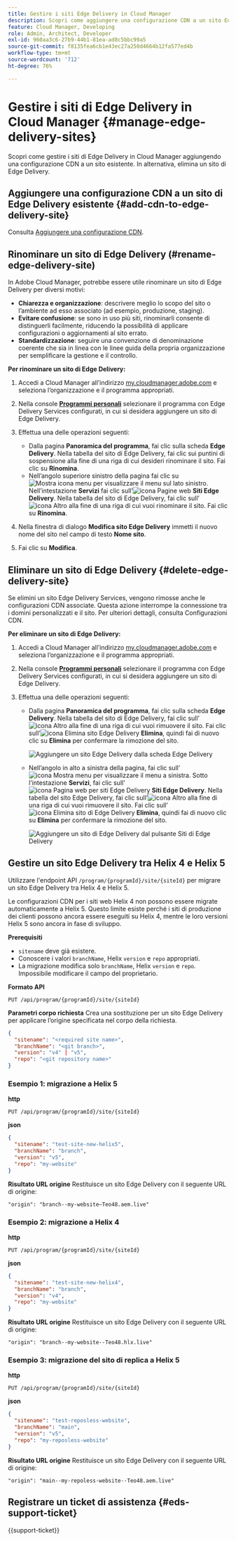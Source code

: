 ```yaml
---
title: Gestire i siti Edge Delivery in Cloud Manager
description: Scopri come aggiungere una configurazione CDN a un sito Edge Delivery o eliminare un sito di Edge Delivery.
feature: Cloud Manager, Developing
role: Admin, Architect, Developer
exl-id: 960aa3c6-27b9-44b1-81ea-ad8c5bbc99a5
source-git-commit: f8135fea6cb1e43ec27a250d4664b12fa577ed4b
workflow-type: tm+mt
source-wordcount: '712'
ht-degree: 76%

---
```


# Gestire i siti di Edge Delivery in Cloud Manager {#manage-edge-delivery-sites}

Scopri come gestire i siti di Edge Delivery in Cloud Manager aggiungendo una configurazione CDN a un sito esistente. In alternativa, elimina un sito di Edge Delivery.

## Aggiungere una configurazione CDN a un sito di Edge Delivery esistente {#add-cdn-to-edge-delivery-site}

Consulta [Aggiungere una configurazione CDN](/help/implementing/cloud-manager/cdn-configurations/add-cdn-config.md).

## Rinominare un sito di Edge Delivery (#rename-edge-delivery-site)

In Adobe Cloud Manager, potrebbe essere utile rinominare un sito di Edge Delivery per diversi motivi:

* **Chiarezza e organizzazione**: descrivere meglio lo scopo del sito o l’ambiente ad esso associato (ad esempio, produzione, staging).
* **Evitare confusione**: se sono in uso più siti, rinominarli consente di distinguerli facilmente, riducendo la possibilità di applicare configurazioni o aggiornamenti al sito errato.
* **Standardizzazione**: seguire una convenzione di denominazione coerente che sia in linea con le linee guida della propria organizzazione per semplificare la gestione e il controllo.

**Per rinominare un sito di Edge Delivery:**

1. Accedi a Cloud Manager all’indirizzo [my.cloudmanager.adobe.com](https://my.cloudmanager.adobe.com/) e seleziona l’organizzazione e il programma appropriati.
1. Nella console **[Programmi personali](/help/implementing/cloud-manager/navigation.md#my-programs)** selezionare il programma con Edge Delivery Services configurati, in cui si desidera aggiungere un sito di Edge Delivery.
1. Effettua una delle operazioni seguenti:

   * Dalla pagina **Panoramica del programma**, fai clic sulla scheda **Edge Delivery**. Nella tabella del sito di Edge Delivery, fai clic sui puntini di sospensione alla fine di una riga di cui desideri rinominare il sito.
Fai clic su **Rinomina**.
   * Nell’angolo superiore sinistro della pagina fai clic su ![Mostra icona menu](https://spectrum.adobe.com/static/icons/workflow_18/Smock_ShowMenu_18_N.svg) per visualizzare il menu sul lato sinistro. Nell’intestazione **Servizi** fai clic sull’![icona Pagine web](https://spectrum.adobe.com/static/icons/workflow_18/Smock_WebPages_18_N.svg) **Siti Edge Delivery**.
Nella tabella del sito di Edge Delivery, fai clic sull’![icona Altro](https://spectrum.adobe.com/static/icons/workflow_18/Smock_More_18_N.svg) alla fine di una riga di cui vuoi rinominare il sito. Fai clic su **Rinomina**.

1. Nella finestra di dialogo **Modifica sito Edge Delivery** immetti il nuovo nome del sito nel campo di testo **Nome sito**.

1. Fai clic su **Modifica**.

## Eliminare un sito di Edge Delivery {#delete-edge-delivery-site}

Se elimini un sito Edge Delivery Services, vengono rimosse anche le configurazioni CDN associate. Questa azione interrompe la connessione tra i domini personalizzati e il sito. Per ulteriori dettagli, consulta Configurazioni CDN. <!-- https://wiki.corp.adobe.com/display/DMSArchitecture/%5BKT%5D+Cloud+Manager+2024.9.0+Release -->

**Per eliminare un sito di Edge Delivery:**

1. Accedi a Cloud Manager all’indirizzo [my.cloudmanager.adobe.com](https://my.cloudmanager.adobe.com/) e seleziona l’organizzazione e il programma appropriati.
1. Nella console **[Programmi personali](/help/implementing/cloud-manager/navigation.md#my-programs)** selezionare il programma con Edge Delivery Services configurati, in cui si desidera aggiungere un sito di Edge Delivery.
1. Effettua una delle operazioni seguenti:

   * Dalla pagina **Panoramica del programma**, fai clic sulla scheda **Edge Delivery**. Nella tabella del sito di Edge Delivery, fai clic sull’![icona Altro](https://spectrum.adobe.com/static/icons/workflow_18/Smock_More_18_N.svg) alla fine di una riga di cui vuoi rimuovere il sito.
Fai clic sull’![icona Elimina sito Edge Delivery](https://spectrum.adobe.com/static/icons/workflow_18/Smock_Delete_18_N.svg) **Elimina**, quindi fai di nuovo clic su **Elimina** per confermare la rimozione del sito.

     ![Aggiungere un sito Edge Delivery dalla scheda Edge Delivery](/help/implementing/cloud-manager/assets/cm-eds-delete1.png)

   * Nell’angolo in alto a sinistra della pagina, fai clic sull’![icona Mostra menu](https://spectrum.adobe.com/static/icons/workflow_18/Smock_ShowMenu_18_N.svg) per visualizzare il menu a sinistra. Sotto l’intestazione **Servizi**, fai clic sull’![icona Pagina web per siti Edge Delivery](https://spectrum.adobe.com/static/icons/workflow_18/Smock_WebPages_18_N.svg) **Siti Edge Delivery**.
Nella tabella del sito Edge Delivery, fai clic sull’![icona Altro](https://spectrum.adobe.com/static/icons/workflow_18/Smock_More_18_N.svg) alla fine di una riga di cui vuoi rimuovere il sito. Fai clic sull’![icona Elimina sito di Edge Delivery](https://spectrum.adobe.com/static/icons/workflow_18/Smock_Delete_18_N.svg) **Elimina**, quindi fai di nuovo clic su **Elimina** per confermare la rimozione del sito.

     ![Aggiungere un sito di Edge Delivery dal pulsante Siti di Edge Delivery](/help/implementing/cloud-manager/assets/cm-eds-delete2.png)

## Gestire un sito Edge Delivery tra Helix 4 e Helix 5

Utilizzare l&#39;endpoint API `/program/{programId}/site/{siteId}` per migrare un sito Edge Delivery tra Helix 4 e Helix 5.

Le configurazioni CDN per i siti web Helix 4 non possono essere migrate automaticamente a Helix 5. Questo limite esiste perché i siti di produzione dei clienti possono ancora essere eseguiti su Helix 4, mentre le loro versioni Helix 5 sono ancora in fase di sviluppo.

**Prerequisiti**

* `sitename` deve già esistere.
* Conoscere i valori `branchName`, Helix `version` e `repo` appropriati.
* La migrazione modifica solo `branchName`, Helix `version` e `repo`. Impossibile modificare il campo del proprietario.

**Formato API**

```http
PUT /api/program/{programId}/site/{siteId}
```

**Parametri corpo richiesta**
Crea una sostituzione per un sito Edge Delivery per applicare l’origine specificata nel corpo della richiesta.

```json
{
  "sitename": "<required site name>",
  "branchName": "<git branch>",
  "version": "v4" | "v5",
  "repo": "<git repository name>"
}
```

### Esempio 1: migrazione a Helix 5

**http**

```http
PUT /api/program/{programId}/site/{siteId}
```

**json**

```json
{
  "sitename": "test-site-new-helix5",
  "branchName": "branch",
  "version": "v5",
  "repo": "my-website"
}
```

**Risultato URL origine**
Restituisce un sito Edge Delivery con il seguente URL di origine:

`"origin": "branch--my-website–Teo48.aem.live"`


### Esempio 2: migrazione a Helix 4

**http**

```http
PUT /api/program/{programId}/site/{siteId}
```

**json**

```json
{
  "sitename": "test-site-new-helix4",
  "branchName": "branch",
  "version": "v4",
  "repo": "my-website"
}
```

**Risultato URL origine**
Restituisce un sito Edge Delivery con il seguente URL di origine:

`"origin": "branch--my-website--Teo48.hlx.live"`

### Esempio 3: migrazione del sito di replica a Helix 5

**http**

```http
PUT /api/program/{programId}/site/{siteId}
```

**json**

```json
{
  "sitename": "test-reposless-website",
  "branchName": "main",
  "version": "v5",
  "repo": "my-reposless-website"
}
```

**Risultato URL origine**
Restituisce un sito Edge Delivery con il seguente URL di origine:

`"origin": "main--my-repoless-website--Teo48.aem.live"`

## Registrare un ticket di assistenza {#eds-support-ticket}

{{support-ticket}}
